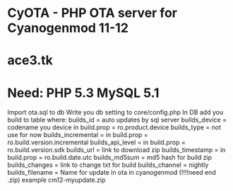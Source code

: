 CyOTA - PHP OTA server for Cyanogenmod 11-12
======================
ace3.tk
======================
Need:
PHP 5.3
MySQL 5.1 
======================
Import ota.sql to db
Write you db setting to core/config.php
In DB add you build to table where:
builds_id = auto updates by sql server
builds_device = codename you device in build.prop = ro.product.device
builds_type = not use for now
builds_incremental = in build.prop = ro.build.version.incremental
builds_api_level = in build.prop  = ro.build.version.sdk
builds_url = link to download zip
builds_timestamp = in build.prop = ro.build.date.utc
builds_md5sum = md5 hash for build zip
builds_changes = link to change txt for build
builds_channel = nightly
builds_filename = Name for update in ota in cyanogenmod (!!!!need end .zip) example cm12-myupdate.zip
